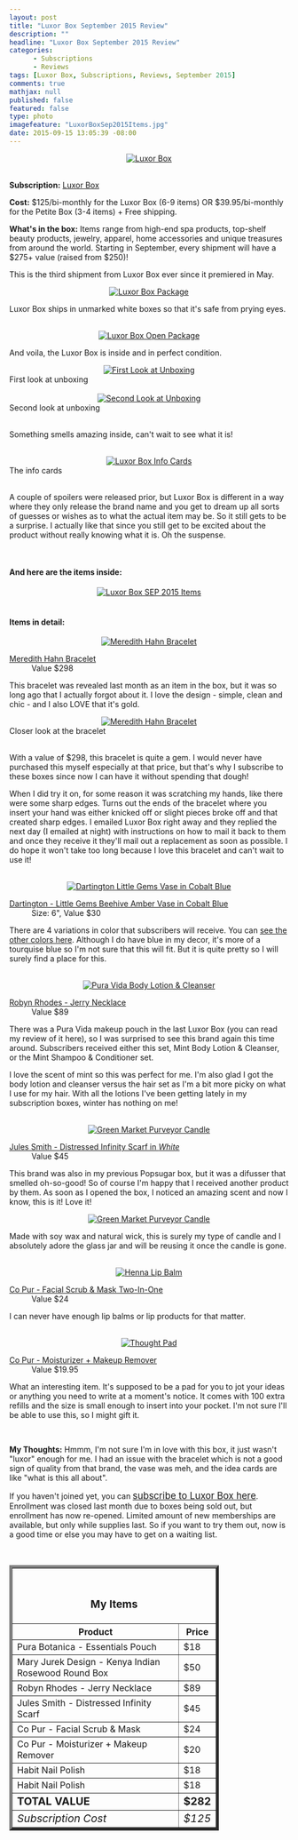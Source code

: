 ```yaml
---
layout: post
title: "Luxor Box September 2015 Review"
description: ""
headline: "Luxor Box September 2015 Review"
categories: 
      - Subscriptions
      - Reviews
tags: [Luxor Box, Subscriptions, Reviews, September 2015]
comments: true
mathjax: null
published: false
featured: false
type: photo
imagefeature: "LuxorBoxSep2015Items.jpg"
date: 2015-09-15 13:05:39 -08:00
---
```


<center><a href="http://www.luxorbox.com/#!become-a-member/cjg9" target="_blank">
<img src="/images/LuxorBoxSep2015Box.jpg" border="0" style="border:none;max-width:100%;" alt="Luxor Box" />
</a></center>
<br>

<p><b>Subscription:</b> <a href="http://www.luxorbox.com/#!become-a-member/cjg9" target="_blank">Luxor Box</a></p>
<p><b>Cost:</b> $125/bi-monthly for the Luxor Box (6-9 items) OR $39.95/bi-monthly for the Petite Box (3-4 items) + Free shipping.</p>
<p><b>What's in the box:</b> Items range from high-end spa products, top-shelf beauty products, jewelry, apparel, home accessories and unique treasures from around the world. Starting in September, every shipment will have a $275+ value (raised from $250)!</p>

<p>This is the third shipment from Luxor Box ever since it premiered in May.</p>

<center><a href="http://www.luxorbox.com/#!become-a-member/cjg" target="_blank">
<img src="/images/LuxorBoxSep2015Package.jpg" border="0" style="border:none;max-width:100%;" alt="Luxor Box Package" />
</a></center>
<p>Luxor Box ships in unmarked white boxes so that it's safe from prying eyes.</p>
<br>

<center><a href="http://www.luxorbox.com/#!become-a-member/cjg" target="_blank">
<img src="/images/LuxorBoxSep2015OpenPackage.jpg" border="0" style="border:none;max-width:100%;" alt="Luxor Box Open Package" />
</a></center>
<p>And voila, the Luxor Box is inside and in perfect condition.</p>

<center><a href="http://www.luxorbox.com/#!become-a-member/cjg" target="_blank">
<img src="/images/LuxorBoxSep2015OpenBox.jpg" border="0" style="border:none;max-width:100%;" alt="First Look at Unboxing" />
</a></center>
<figcaption>First look at unboxing</figcaption>
<br>

<center><a href="http://www.luxorbox.com/#!become-a-member/cjg" target="_blank">
<img src="/images/LuxorBoxSep2015OpenBox2.jpg" border="0" style="border:none;max-width:100%;" alt="Second Look at Unboxing" />
</a></center>
<figcaption>Second look at unboxing</figcaption>
<br>

<p>Something smells amazing inside, can't wait to see what it is!</p>
<br>

<center><a href="http://www.luxorbox.com/#!become-a-member/cjg" target="_blank">
<img src="/images/LuxorBoxSep2015InfoCards.jpg" border="0" style="border:none;max-width:100%;" alt="Luxor Box Info Cards" />
</a></center>
<figcaption>The info cards</figcaption>
<br>

<p>A couple of spoilers were released prior, but Luxor Box is different in a way where they only release the brand name and you get to dream up all sorts of guesses or wishes as to what the actual item may be. So it still gets to be a surprise. I actually like that since you still get to be excited about the product without really knowing what it is. Oh the suspense.</p>
<br>

<H4>And here are the items inside:</H4>
<center><a href="http://www.luxorbox.com/#!become-a-member/cjg" target="_blank">
<img src="/images/LuxorBoxSep2015Items.jpg" border="0" style="border:none;max-width:100%;" alt="Luxor Box SEP 2015 Items" />
</a></center>
<br>

<H4>Items in detail:</H4>

<center><a href="http://www.luxorbox.com/#!become-a-member/cjg" target="_blank">
<img src="/images/LuxorBoxSep2015Bracelet.jpg" border="0" style="border:none;max-width:100%;" alt="Meredith Hahn Bracelet" />
</a></center>

<DL>
<DT><a href="http://www.puraproducts.com/product/essentials-pouch/" target="_blank">Meredith Hahn Bracelet</a></DT>
<DD>Value $298</DD>
</DL>

<p>This bracelet was revealed last month as an item in the box, but it was so long ago that I actually forgot about it. I love the design - simple, clean and chic - and I also LOVE that it's gold.</p>

<center><a href="http://www.luxorbox.com/#!become-a-member/cjg" target="_blank">
<img src="/images/LuxorBoxSep2015Bracelet2.jpg" border="0" style="border:none;max-width:100%;" alt="Meredith Hahn Bracelet" />
</a></center>
<figcaption>Closer look at the bracelet</figcaption>
<br>

<p>With a value of $298, this bracelet is quite a gem. I would never have purchased this myself especially at that price, but that's why I subscribe to these boxes since now I can have it without spending that dough!</p>

<p>When I did try it on, for some reason it was scratching my hands, like there were some sharp edges. Turns out the ends of the bracelet where you insert your hand was either knicked off or slight pieces broke off and that created sharp edges. I emailed Luxor Box right away and they replied the next day (I emailed at night) with instructions on how to mail it back to them and once they receive it they'll mail out a replacement as soon as possible. I do hope it won't take too long because I love this bracelet and can't wait to use it!</p>

<br>

<center><a href="http://www.luxorbox.com/#!become-a-member/cjg" target="_blank">
<img src="/images/LuxorBoxSep2015Vase.jpg" border="0" style="border:none;max-width:100%;" alt="Dartington Little Gems Vase in Cobalt Blue" />
</a></center>

<DL>
<DT><a href="http://www.dartington.co.uk/little-gems-beehive-amber-vase.html" target="_blank">Dartington - Little Gems Beehive Amber Vase in Cobalt Blue</a></DT>
<DD>Size: 6", Value $30</DD>
</DL>

<p>There are 4 variations in color that subscribers will receive. You can <a href="http://www1.bloomingdales.com/shop/product/dartington-gems-vases?ID=1144150&CategoryID=3865#fn=spp%3D2%26ppp%3D180%26sp%3DNull%26rid%3DNull%26cm_kws%3Ddartington%20%26pn%3D1" target="blank">see the other colors here</a>.
Although I do have blue in my decor, it's more of a tourquise blue so I'm not sure that this will fit. But it is quite pretty so I will surely find a place for this.</p>

<br>

<center><a href="http://www.luxorbox.com/#!become-a-member/cjg" target="_blank">
<img src="/images/LuxorBoxSep2015Body.jpg" border="0" style="border:none;max-width:100%;" alt="Pura Vida Body Lotion & Cleanser" />
</a></center>

<DL>
<DT><a href="http://robynrhodes.com/jerry.html" target="_blank">Robyn Rhodes - Jerry Necklace</a></DT>
<DD>Value $89</DD>
</DL>

<p>There was a Pura Vida makeup pouch in the last Luxor Box (you can read my review of it here), so I was surprised to see this brand again this time around. Subscribers received either this set, Mint Body Lotion & Cleanser, or the Mint Shampoo & Conditioner set.</p>

<p>I love the scent of mint so this was perfect for me. I'm also glad I got the body lotion and cleanser versus the hair set as I'm a bit more picky on what I use for my hair. With all the lotions I've been getting lately in my subscription boxes, winter has nothing on me!</p>

<br>

<center><a href="http://www.luxorbox.com/#!become-a-member/cjg" target="_blank">
<img src="/images/LuxorBoxSep2015Candle.jpg" border="0" style="border:none;max-width:100%;" alt="Green Market Purveyor Candle" />
</a></center>

<DL>
<DT><a href="http://julessmithdesigns.com/collections/scarves/products/distressed-infinity-scarf" target="_blank">Jules Smith - Distressed Infinity Scarf in <i>White</i></a></DT>
<DD>Value $45</DD>
</DL>

<p>This brand was also in my previous Popsugar box, but it was a difusser that smelled oh-so-good! So of course I'm happy that I received another product by them. As soon as I opened the box, I noticed an amazing scent and now I know, this is it! Love it!</p>

<center><a href="http://www.luxorbox.com/#!become-a-member/cjg" target="_blank">
<img src="/images/LuxorBoxSep2015Candle2.jpg" border="0" style="border:none;max-width:100%;" alt="Green Market Purveyor Candle" />
</a></center>

<p>Made with soy wax and natural wick, this is surely my type of candle and I absolutely adore the glass jar and will be reusing it once the candle is gone.</p>

<br>

<center><a href="http://www.luxorbox.com/#!become-a-member/cjg" target="_blank">
<img src="/images/LuxorBoxSep2015Lip.jpg" border="0" style="border:none;max-width:100%;" alt="Henna Lip Balm" />
</a></center>
<DL>
<DT><a href="http://www.co-pur.com/products/facial-scrub-mask-two-in-one" target="_blank">Co Pur - Facial Scrub & Mask Two-In-One</a></DT>
<DD>Value $24</DD>
</DL>

<p>I can never have enough lip balms or lip products for that matter.</p>

<br>

<center><a href="http://www.luxorbox.com/#!become-a-member/cjg" target="_blank">
<img src="/images/LuxorBoxSep2015Pad.jpg" border="0" style="border:none;max-width:100%;" alt="Thought Pad" />
</a></center>

<DL>
<DT><a href="http://www.co-pur.com/products/all-in-one-pure-moisture" target="_blank">Co Pur - Moisturizer + Makeup Remover</a></DT>
<DD>Value $19.95</DD>
</DL>

<p>What an interesting item. It's supposed to be a pad for you to jot your ideas or anything you need to write at a moment's notice. It comes with 100 extra refills and the size is small enough to insert into your pocket. I'm not sure I'll be able to use this, so I might gift it.</p>

<br>

<p><i class="icon-exclamation-sign"></i><b> My Thoughts:</b> Hmmm, I'm not sure I'm in love with this box, it just wasn't "luxor" enough for me. I had an issue with the bracelet which is not a good sign of quality from that brand, the vase was meh, and the idea cards are like "what is this all about". </p>

<p>If you haven't joined yet, you can <a href="http://www.luxorbox.com/#!become-a-member/cjg9" target="_blank"><big>subscribe to Luxor Box here</big></a>. Enrollment was closed last month due to boxes being sold out, but enrollment has now re-opened. Limited amount of new memberships are available, but only while supplies last. So if you want to try them out, now is a good time or else you may have to get on a waiting list. </p>
<br>

<TABLE  BORDER="5" style="width:75%">
   <TR>
      <TH COLSPAN="2">
         <H3><BR><center>My Items</center></H3>
      </TH>
   </TR>
      <TH>Product</TH>
      <TH>Price</TH>
  <TR>
      <TD>Pura Botanica - Essentials Pouch</TD>
      <TD>$18</TD>
   </TR>
  <TR>
      <TD>Mary Jurek Design - Kenya Indian Rosewood Round Box</TD>
      <TD>$50</TD>
   </TR>
   <TR>
      <TD>Robyn Rhodes - Jerry Necklace</TD>
      <TD>$89</TD>
   </TR>
    <TR>
      <TD>Jules Smith - Distressed Infinity Scarf</TD>
      <TD>$45</TD>
   </TR>
    <TR>
      <TD>Co Pur - Facial Scrub & Mask</TD>
      <TD>$24</TD>
   </TR>
    <TR>
      <TD>Co Pur - Moisturizer + Makeup Remover</TD>
      <TD>$20</TD>
   </TR>
    <TR>
      <TD>Habit Nail Polish</TD>
      <TD>$18</TD>
   </TR>
    <TR>
      <TD>Habit Nail Polish</TD>
      <TD>$18</TD>
   </TR>
   <TR>
      <TD><b><big>TOTAL VALUE</big></b></TD>
      <TD><b><big>$282</big></b></TD>
   </TR>
   <TR>
      <TD><i><big>Subscription Cost</big></i></TD>
      <TD><i><big>$125</big></i></TD>
   </TR>
</TABLE>
